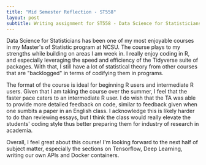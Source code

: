 ```yaml
---
title: "Mid Semester Reflection - ST558"
layout: post
subtitle: Writing assignment for ST558 - Data Science for Statisticians 
--- 
```


Data Science for Statisticians has been one of my most enjoyable courses in my Master's of Statistic program at NCSU. The course plays to my strengths while building on areas I am week in. I really enjoy coding in R, and especially leveraging the speed and efficiency of the Tidyverse suite of packages. With that, I still have a lot of statistical theory from other courses that are "backlogged" in terms of codifying them in programs. 

The format of the course is ideal for beginning R users and intermediate R users. Given that I am taking the course over the summer, I feel that the faster pace caters to an intermediate R user. I do wish that the TA was able to provide more detailed feedback on code, similar to feedback given when one sumbits a paper in an English class. I acknowledge this is likely harder to do than reviewing essays, but I think the class would really elevate the students' coding style thus better preparing them for industry of research in academia.

Overall, I feel great about this course! I'm looking forward to the next half of subject matter, especially the sections on Tensorflow, Deep Learning, writing our own APIs and Docker containers. 
